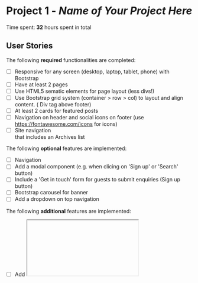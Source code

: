 # Project 1 - *Name of Your Project Here*

Time spent: **32** hours spent in total

## User Stories

The following **required** functionalities are completed:

* [ ] Responsive for any screen (desktop, laptop, tablet, phone) with Bootstrap
* [ ] Have at least 2 pages
* [ ] Use HTML5 sematic elements for page layout (less divs!)
* [ ] Use Bootstrap grid system (container > row > col) to layout and align content. ( Div tag above footer)
* [ ] At least 2 cards for featured posts
* [ ] Navigation on header and social icons on footer (use https://fontawesome.com/icons for icons)
* [ ] Site navigation <aside> that includes an Archives list

The following **optional** features are implemented:

* [ ] Navigation
* [ ] Add a modal component (e.g. when clicing on 'Sign up' or 'Search' button)
* [ ] Include a 'Get in touch' form for guests to submit enquiries (Sign up button)
* [ ] Bootstrap carousel for banner
* [ ] Add a dropdown on top navigation

The following **additional** features are implemented:

* [ ] Add <iframe> element

## Video Walkthrough

Here's a walkthrough of implemented user stories:

<img src='https://i.imgur.com/CS3HWjb.gif' title='Video Walkthrough' width='' alt='Video Walkthrough' />

GIF created with [LiceCap](http://www.cockos.com/licecap/).

## Notes

* [ ] How to horizontally center carousel caption on every screen size 
* [ ] It's took too much time for brainstorm about the blog idea, color, content, ... (I have no experience about designing XD)

## License

    Copyright [2018] [Tran Tuan Song]

    Licensed under the Apache License, Version 2.0 (the "License");
    you may not use this file except in compliance with the License.
    You may obtain a copy of the License at

        http://www.apache.org/licenses/LICENSE-2.0

    Unless required by applicable law or agreed to in writing, software
    distributed under the License is distributed on an "AS IS" BASIS,
    WITHOUT WARRANTIES OR CONDITIONS OF ANY KIND, either express or implied.
    See the License for the specific language governing permissions and
    limitations under the License.
